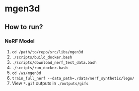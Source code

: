 # mgen3d

## How to run?
### NeRF Model
1. `cd /path/to/repo/src/libs/mgen3d`
1. `./scripts/build_docker.bash`
1. `./scripts/download_nerf_test_data.bash`
1. `./scripts/run_docker.bash`
1. `cd /ws/mgen3d`
1. `train_full_nerf --data_path=./data/nerf_synthetic/lego/`
1. View `*.gif` outputs in `./outputs/gifs`